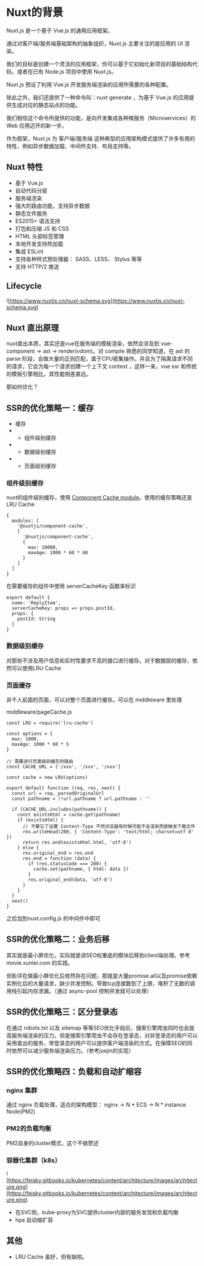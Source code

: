 # Nuxt的背景

Nuxt.js 是一个基于 Vue.js 的通用应用框架。

通过对客户端/服务端基础架构的抽象组织，Nuxt.js 主要关注的是应用的 UI 渲染。

我们的目标是创建一个灵活的应用框架，你可以基于它初始化新项目的基础结构代码，或者在已有 Node.js 项目中使用 Nuxt.js。

Nuxt.js 预设了利用 Vue.js 开发服务端渲染的应用所需要的各种配置。

除此之外，我们还提供了一种命令叫：nuxt generate ，为基于 Vue.js 的应用提供生成对应的静态站点的功能。

我们相信这个命令所提供的功能，是向开发集成各种微服务（Microservices）的 Web 应用迈开的新一步。

作为框架，Nuxt.js 为 客户端/服务端 这种典型的应用架构模式提供了许多有用的特性，例如异步数据加载、中间件支持、布局支持等。

## Nuxt 特性

- 基于 Vue.js
- 自动代码分层
- 服务端渲染
- 强大的路由功能，支持异步数据
- 静态文件服务
- ES2015+ 语法支持
- 打包和压缩 JS 和 CSS
- HTML 头部标签管理
- 本地开发支持热加载
- 集成 ESLint
- 支持各种样式预处理器： SASS、LESS、 Stylus 等等
- 支持 HTTP/2 推送

## Lifecycle 

![https://www.nuxtjs.cn/nuxt-schema.svg](https://www.nuxtjs.cn/nuxt-schema.svg)


## Nuxt 直出原理

nuxt直出本质，其实还是vue在服务端的模板渲染，依然会涉及到 vue-component -> ast -> render(vdom)。对 compile 熟悉的同学知道，在 ast 的 parse 阶段，会做大量的正则匹配，属于CPU密集操作。并且为了隔离请求不同的请求，它会为每一个请求创建一个上下文 context ，这样一来，vue ssr 和传统的模板引擎相比，其性能相差甚远。

那如何优化？

## SSR的优化策略一：缓存
- 缓存
- - 组件级别缓存
- - 数据级别缓存
- - 页面级别缓存

### 组件级别缓存

nuxt的组件级别缓存，使用 [Component Cache module](https://github.com/nuxt-community/modules/tree/master/packages/component-cache)。使用的缓存策略还是LRU Cache

```
{
  modules: [
    '@nuxtjs/component-cache',
    [
      '@nuxtjs/component-cache',
      {
        max: 10000,
        maxAge: 1000 * 60 * 60
      }
    ]
  ]
}
```

在需要缓存的组件中使用 serverCacheKey 函数来标识

```
export default {
  name: 'ReplyItem',
  serverCacheKey: props => props.postId,
  props: {
    postId: String
  }
}
```

### 数据级别缓存

对那些不涉及用户信息和实时性要求不高的接口进行缓存。对于数据层的缓存，依然可以使用LRU Cache

### 页面缓存

非千人前面的页面，可以对整个页面进行缓存。可以在 middleware 里处理

middleware/pageCache.js

```
const LRU = require('lru-cache')

const options = {
  max: 1000,
  maxAge: 1000 * 60 * 5
}

// 需要进行页面级别缓存的路由
const CACHE_URL = ['/xxx', '/xxx', '/xxx']

const cache = new LRU(options)

export default function (req, res, next) {
  const url = req._parsedOriginalUrl
  const pathname = !!url.pathname ? url.pathname : ''

  if (CACHE_URL.includes(pathname)) {
    const existsHtml = cache.get(pathname)
    if (existsHtml) {
      // 不要忘了设置 Content-Type 不然浏览器有时候可能不会渲染而是触发下载文件
      res.writeHead(200, { 'Content-Type': 'text/html; charset=utf-8' })
      return res.end(existsHtml.html, 'utf-8')
    } else {
      res.original_end = res.end
      res.end = function (data) {
        if (res.statusCode === 200) {
          cache.set(pathname, { html: data })
        }
        res.original_end(data, 'utf-8')
      }
    }
  }
  next()
}
```

之后加到nuxt.config.js 的中间件中即可

## SSR的优化策略二：业务后移

其实就是最小屏优化，实际就是讲SEO权重底的模块后移到client端处理。参考 movie.xunlei.com 的实践。

但影评在做最小屏优化后依然存在问题，那就是大量promise.all以及promise依赖实例化后的大量请求，缺少并发控制。导致tcp连接数到了上限，堆积了无数的调用栈引起内存泄漏。（通过 async-pool 控制并发就可以处理）

## SSR的优化策略三：区分登录态

在通过 robots.txt 以及 sitemap 等等SEO优化手段后，搜索引擎爬虫同时也会提高服务端渲染的压力。但是搜索引擎爬虫不会存在登录态，对非登录态的用户可以采用直出的服务，带登录态的用户可以提供客户端渲染的方式。在保障SEO的同时依然可以减少服务端渲染压力。（参考juejin的实现）

## SSR的优化策略四：负载和自动扩缩容

### nginx 集群

通过 nginx 负载处理，适合的架构模型： nginx -> N * ECS -> N * instance Node(PM2)

### PM2的负载均衡

PM2自身的cluster模式，这个不做赘述

### 容器化集群（k8s）

![https://feisky.gitbooks.io/kubernetes/content/architecture/images/architecture.png](https://feisky.gitbooks.io/kubernetes/content/architecture/images/architecture.png)


- 在SVC侧，kube-proxy为SVC提供cluster内部的服务发现和负载均衡
- hpa 自动缩扩容



## 其他

- LRU Cache 虽好，但有缺陷。